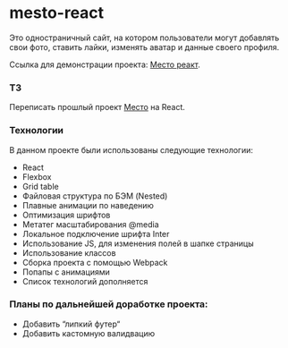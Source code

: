# mesto-react

Это одностраничный сайт, на котором пользователи могут добавлять свои фото, ставить лайки, изменять аватар и данные своего профиля.

Ссылка для демонстрации проекта: <a href="https://andreisalnikov.github.io/mesto-react">Место реакт</a>.

### ТЗ
Переписать прошлый проект <a href="https://github.com/AndreiSalnikov/mesto">Место</a> на React.

### Технологии
В данном проекте были использованы следующие технологии:
* React
* Flexbox
* Grid table
* Файловая структура по БЭМ (Nested)
* Плавные анимации по наведению
* Оптимизация шрифтов
* Метатег масштабирования @media
* Локальное подключение шрифта Inter
* Использование JS, для изменения полей в шапке страницы
* Использование классов
* Сборка проекта с помощью Webpack
* Попапы с анимациями
* Cписок технологий дополняется

### Планы по дальнейшей доработке проекта:
* Добавить “липкий футер“
* Добавить кастомную валидвацию
